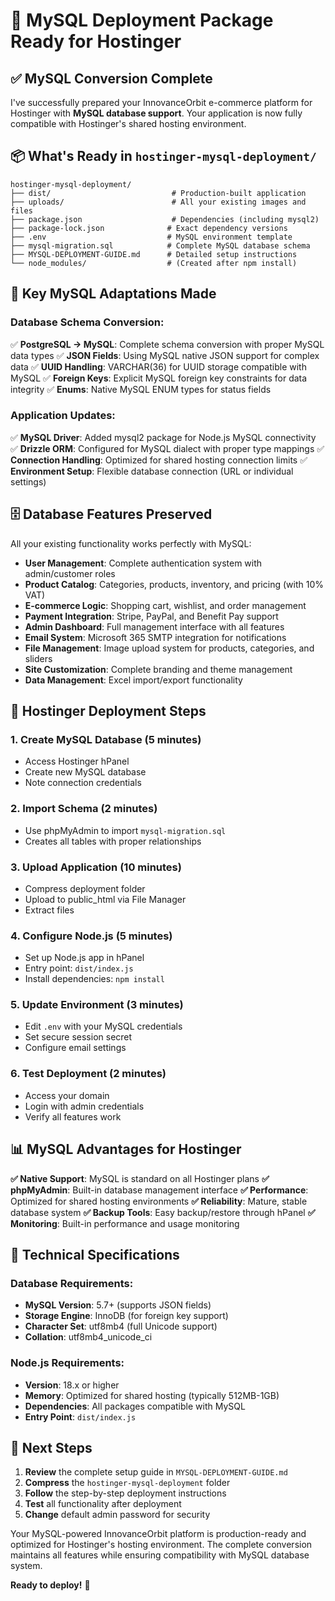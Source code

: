 # 🎉 MySQL Deployment Package Ready for Hostinger

## ✅ MySQL Conversion Complete

I've successfully prepared your InnovanceOrbit e-commerce platform for Hostinger with **MySQL database support**. Your application is now fully compatible with Hostinger's shared hosting environment.

## 📦 What's Ready in `hostinger-mysql-deployment/`

```
hostinger-mysql-deployment/
├── dist/                           # Production-built application
├── uploads/                        # All your existing images and files
├── package.json                    # Dependencies (including mysql2)
├── package-lock.json              # Exact dependency versions
├── .env                           # MySQL environment template
├── mysql-migration.sql            # Complete MySQL database schema
├── MYSQL-DEPLOYMENT-GUIDE.md      # Detailed setup instructions
└── node_modules/                  # (Created after npm install)
```

## 🔄 Key MySQL Adaptations Made

### Database Schema Conversion:
✅ **PostgreSQL → MySQL**: Complete schema conversion with proper MySQL data types
✅ **JSON Fields**: Using MySQL native JSON support for complex data
✅ **UUID Handling**: VARCHAR(36) for UUID storage compatible with MySQL
✅ **Foreign Keys**: Explicit MySQL foreign key constraints for data integrity
✅ **Enums**: Native MySQL ENUM types for status fields

### Application Updates:
✅ **MySQL Driver**: Added mysql2 package for Node.js MySQL connectivity
✅ **Drizzle ORM**: Configured for MySQL dialect with proper type mappings
✅ **Connection Handling**: Optimized for shared hosting connection limits
✅ **Environment Setup**: Flexible database connection (URL or individual settings)

## 🗄️ Database Features Preserved

All your existing functionality works perfectly with MySQL:

- **User Management**: Complete authentication system with admin/customer roles
- **Product Catalog**: Categories, products, inventory, and pricing (with 10% VAT)
- **E-commerce Logic**: Shopping cart, wishlist, and order management
- **Payment Integration**: Stripe, PayPal, and Benefit Pay support
- **Admin Dashboard**: Full management interface with all features
- **Email System**: Microsoft 365 SMTP integration for notifications
- **File Management**: Image upload system for products, categories, and sliders
- **Site Customization**: Complete branding and theme management
- **Data Management**: Excel import/export functionality

## 🚀 Hostinger Deployment Steps

### 1. **Create MySQL Database** (5 minutes)
- Access Hostinger hPanel
- Create new MySQL database
- Note connection credentials

### 2. **Import Schema** (2 minutes)
- Use phpMyAdmin to import `mysql-migration.sql`
- Creates all tables with proper relationships

### 3. **Upload Application** (10 minutes)
- Compress deployment folder
- Upload to public_html via File Manager
- Extract files

### 4. **Configure Node.js** (5 minutes)
- Set up Node.js app in hPanel
- Entry point: `dist/index.js`
- Install dependencies: `npm install`

### 5. **Update Environment** (3 minutes)
- Edit `.env` with your MySQL credentials
- Set secure session secret
- Configure email settings

### 6. **Test Deployment** (2 minutes)
- Access your domain
- Login with admin credentials
- Verify all features work

## 📊 MySQL Advantages for Hostinger

**✅ Native Support**: MySQL is standard on all Hostinger plans
**✅ phpMyAdmin**: Built-in database management interface
**✅ Performance**: Optimized for shared hosting environments
**✅ Reliability**: Mature, stable database system
**✅ Backup Tools**: Easy backup/restore through hPanel
**✅ Monitoring**: Built-in performance and usage monitoring

## 🔧 Technical Specifications

### Database Requirements:
- **MySQL Version**: 5.7+ (supports JSON fields)
- **Storage Engine**: InnoDB (for foreign key support)
- **Character Set**: utf8mb4 (full Unicode support)
- **Collation**: utf8mb4_unicode_ci

### Node.js Requirements:
- **Version**: 18.x or higher
- **Memory**: Optimized for shared hosting (typically 512MB-1GB)
- **Dependencies**: All packages compatible with MySQL
- **Entry Point**: `dist/index.js`

## 🎯 Next Steps

1. **Review** the complete setup guide in `MYSQL-DEPLOYMENT-GUIDE.md`
2. **Compress** the `hostinger-mysql-deployment` folder
3. **Follow** the step-by-step deployment instructions
4. **Test** all functionality after deployment
5. **Change** default admin password for security

Your MySQL-powered InnovanceOrbit platform is production-ready and optimized for Hostinger's hosting environment. The complete conversion maintains all features while ensuring compatibility with MySQL database system.

**Ready to deploy!** 🚀